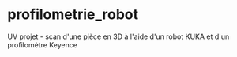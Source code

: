 # profilometrie_robot
UV projet - scan d'une pièce en 3D à l'aide d'un robot KUKA et d'un profilomètre Keyence
